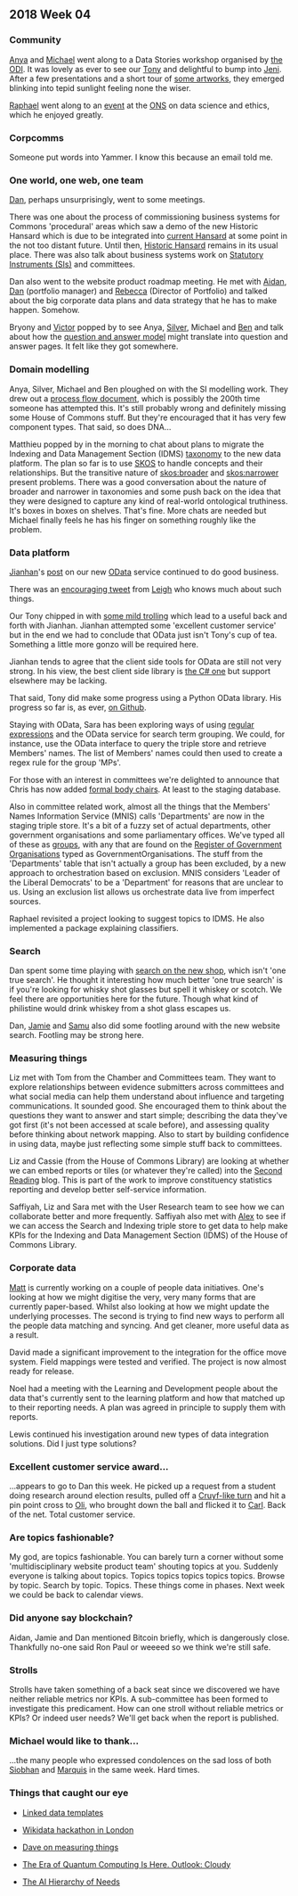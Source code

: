 ## 2018 Week 04

### Community

[Anya](https://twitter.com/bitten_) and [Michael](https://twitter.com/fantasticlife) went along to a Data Stories workshop organised by [the ODI](https://theodi.org/). It was lovely as ever to see our [Tony](https://twitter.com/psychemedia) and delightful to bump into [Jeni](https://twitter.com/jenit). After a few presentations and a short tour of [some artworks](culture.theodi.org/vending-machine/), they emerged blinking into tepid sunlight feeling none the wiser.

[Raphael](https://twitter.com/RaphaelLeung) went along to an [event](https://www.statslife.org.uk/events/eventdetail/1065/-/what-is-a-data-scientist-s-responsibility-to-wider-society) at the [ONS](https://www.ons.gov.uk/) on data science and ethics, which he enjoyed greatly.

### Corpcomms

Someone put words into Yammer. I know this because an email told me.

### One world, one web, one team

[Dan](https://twitter.com/dasbarrett), perhaps unsurprisingly, went to some meetings.

There was one about the process of commissioning business systems for Commons 'procedural' areas which saw a demo of the new Historic Hansard which is due to be integrated into [current Hansard](https://hansard.parliament.uk/) at some point in the not too distant future. Until then, [Historic Hansard]((http://hansard.millbanksystems.com/)) remains in its usual place. There was also talk about business systems work on [Statutory Instruments (SIs)](http://www.parliament.uk/business/bills-and-legislation/secondary-legislation/statutory-instruments/) and committees.

Dan also went to the website product roadmap meeting. He met with [Aidan](https://twitter.com/aidan_morgan), [Dan](https://twitter.com/DigitalDanCook) (portfolio manager) and [Rebecca](https://twitter.com/rebeccaelton1) (Director of Portfolio) and talked about the big corporate data plans and data strategy that he has to make happen. Somehow.

Bryony and [Victor](https://twitter.com/_victorhwang) popped by to see Anya, [Silver](https://twitter.com/silveroliver), Michael and [Ben](https://twitter.com/benwoodhams) and talk about how the [question and answer model](https://ukparliament.github.io/ontologies/question-and-answer/question-and-answer-ontology.html) might translate into question and answer pages. It felt like they got somewhere.

### Domain modelling

Anya, Silver, Michael and Ben ploughed on with the SI modelling work. They drew out a [process flow document](https://github.com/ukparliament/domain-models/blob/master/SIs/flow.pdf), which is possibly the 200th time someone has attempted this. It's still probably wrong and definitely missing some House of Commons stuff. But they're encouraged that it has very few component types. That said, so does DNA...

Matthieu popped by in the morning to chat about plans to migrate the Indexing and Data Management Section (IDMS) [taxonomy](http://www.data.parliament.uk/dataset/thesauri) to the new data platform. The plan so far is to use [SKOS](https://www.w3.org/2004/02/skos/) to handle concepts and their relationships. But the transitive nature of [skos:broader](https://www.w3.org/TR/2005/WD-swbp-skos-core-spec-20051102/#broader) and [skos:narrower](https://www.w3.org/TR/2005/WD-swbp-skos-core-spec-20051102/#narrower) present problems. There was a good conversation about the nature of broader and narrower in taxonomies and some push back on the idea that they were designed to capture any kind of real-world ontological truthiness. It's boxes in boxes on shelves. That's fine. More chats are needed but Michael finally feels he has his finger on something roughly like the problem.

### Data platform

[Jianhan](https://twitter.com/jianhanzhu)'s [post](https://pds.blog.parliament.uk/2018/01/24/accessing-semantic-data-with-odata-web-interface/) on our new [OData](http://www.odata.org/) service continued to do good business.

There was an [encouraging tweet](https://twitter.com/ldodds/status/956182855398428672) from [Leigh](https://twitter.com/ldodds) who knows much about such things.

Our Tony chipped in with [some mild trolling](https://twitter.com/psychemedia/status/956222458016788480) which lead to a useful back and forth with Jianhan. Jianhan attempted some 'excellent customer service' but in the end we had to conclude that OData just isn't Tony's cup of tea. Something a little more gonzo will be required here.

Jianhan tends to agree that the client side tools for OData are still not very strong. In his view, the best client side library is [the C# one](http://odata.github.io/) but support elsewhere may be lacking.

That said, Tony did make some progress using a Python OData library. His progress so far is, as ever, [on Github](https://gist.github.com/psychemedia/d41abc807c753df2908fe0019674731c).

Staying with OData, Sara has been exploring ways of using [regular expressions](https://en.wikipedia.org/wiki/Regular_expression) and the OData service for search term grouping. We could, for instance, use the OData interface to query the triple store and retrieve Members' names. The list of Members' names could then used to create a regex rule for the group 'MPs'.

For those with an interest in committees we're delighted to announce that Chris has now added [formal body chairs](https://ukparliament.github.io/ontologies/formal-body-affiliation/formal-body-affiliation-ontology.html#d4e47). At least to the staging database.

Also in committee related work, almost all the things that the Members' Names Information Service (MNIS) calls 'Departments' are now in the staging triple store. It's a bit of a fuzzy set of actual departments, other government organisations and some parliamentary offices. We've typed all of these as [groups](https://ukparliament.github.io/ontologies/agency/agency-ontology.html#d4e391), with any that are found on the [Register of Government Organisations](https://government-organisation.register.gov.uk/) typed as GovernmentOrganisations. The stuff from the 'Departments' table that isn't actually a group has been excluded, by a new approach to orchestration based on exclusion.  MNIS considers 'Leader of the Liberal Democrats' to be a 'Department' for reasons that are unclear to us. Using an exclusion list allows us orchestrate data live from imperfect sources.

Raphael revisited a project looking to suggest topics to IDMS. He also implemented a package explaining classifiers.

### Search

Dan spent some time playing with [search on the new shop](https://www.shop.parliament.uk/search?q=whisky), which isn't 'one true search'. He thought it interesting how much better 'one true search' is if you're looking for whisky shot glasses but spell it whiskey or scotch. We feel there are opportunities here for the future. Though what kind of philistine would drink whiskey from a shot glass escapes us.

Dan, [Jamie](https://twitter.com/oddtype) and [Samu](https://twitter.com/langsamu) also did some footling around with the new website search. Footling may be strong here.

### Measuring things

Liz met with Tom from the Chamber and Committees team. They want to explore relationships between evidence submitters across committees and what social media can help them understand about influence and targeting communications. It sounded good. She encouraged them to think about the questions they want to answer and start simple; describing the data they've got first (it's not been accessed at scale before), and assessing quality before thinking about network mapping. Also to start by building confidence in using data, maybe just reflecting some simple stuff back to committees.

Liz and Cassie (from the House of Commons Library) are looking at whether we can embed reports or tiles (or whatever they're called) into the [Second Reading](https://secondreading.parliament.uk/) blog. This is part of the work to improve constituency statistics reporting and develop better self-service information.

Saffiyah, Liz and Sara met with the User Research team to see how we can collaborate better and more frequently. Saffiyah also met with [Alex](https://twitter.com/alexedwardh) to see if we can access the Search and Indexing triple store to get data to help make KPIs for the Indexing and Data Management Section (IDMS) of the House of Commons Library.

### Corporate data

[Matt](https://twitter.com/matiasgermanico) is currently working on a couple of people data initiatives. One's looking at how we might digitise the very, very many forms that are currently paper-based. Whilst also looking at how we might update the underlying processes. The second is trying to find new ways to perform all the people data matching and syncing. And get cleaner, more useful data as a result.

David made a significant improvement to the integration for the office move system. Field mappings were tested and verified. The project is now almost ready for release.

Noel had a meeting with the Learning and Development people about the data that's currently sent to the learning platform and how that matched up to their reporting needs. A plan was agreed in principle to supply them with reports.

Lewis continued his investigation around new types of data integration solutions. Did I just type solutions?

### Excellent customer service award...

...appears to go to Dan this week. He picked up a request from a student doing research around election results, pulled off a [Cruyf-like turn](https://en.wikipedia.org/wiki/Cruyff_Turn) and hit a pin point cross to [Oli](https://twitter.com/olihawkins), who brought down the ball and flicked it to [Carl](https://twitter.com/carlbaker). Back of the net. Total customer service.

### Are topics fashionable?

My god, are topics fashionable. You can barely turn a corner without some 'multidisciplinary website product team' shouting topics at you. Suddenly everyone is talking about topics. Topics topics topics topics topics. Browse by topic. Search by topic. Topics. These things come in phases. Next week we could be back to calendar views.

### Did anyone say blockchain?

Aidan, Jamie and Dan mentioned Bitcoin briefly, which is dangerously close. Thankfully no-one said Ron Paul or weeeed so we think we're still safe.

### Strolls

Strolls have taken something of a back seat since we discovered we have neither reliable metrics nor KPIs. A sub-committee has been formed to investigate this predicament. How can one stroll without reliable metrics or KPIs? Or indeed user needs? We'll get back when the report is published.

### Michael would like to thank...

...the many people who expressed condolences on the sad loss of both [Siobhan](https://twitter.com/fantasticlife/status/934436448958160896) and [Marquis](https://www.youtube.com/watch?v=YchlTWWVNk8) in the same week. Hard times.


### Things that caught our eye

* [Linked data templates](https://atomgraph.github.io/Linked-Data-Templates/)

* [Wikidata hackathon in London](https://www.eventbrite.co.uk/e/wikidata-hackathon-in-london-all-levels-of-experience-welcome-tickets-42426460686?aff=efbevent)

* [Dave on measuring things](cognitive-edge.com/blog/a-sense-of-direction-2-2/)

* [The Era of Quantum Computing Is Here. Outlook: Cloudy](https://www.quantamagazine.org/the-era-of-quantum-computing-is-here-outlook-cloudy-20180124/)

* [The AI Hierarchy of Needs](https://hackernoon.com/the-ai-hierarchy-of-needs-18f111fcc007)